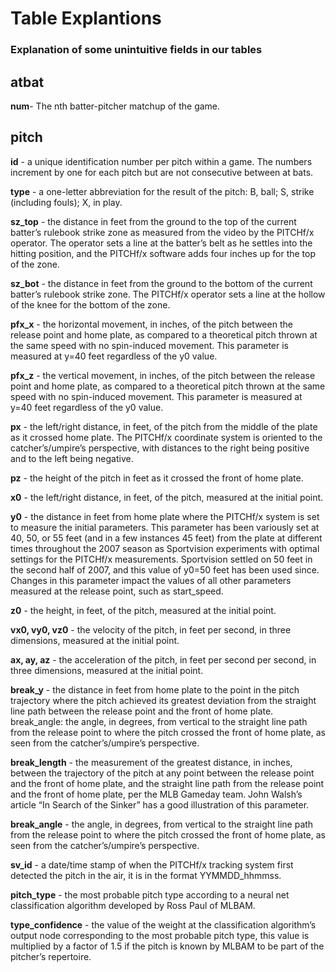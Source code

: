 # Table Explantions
### Explanation of some unintuitive fields in our tables

## atbat
**num**- The nth batter-pitcher matchup of the game. 


## pitch
**id** - a unique identification number per pitch within a game. The numbers increment by one for each pitch but are not consecutive between at bats.

**type** - a one-letter abbreviation for the result of the pitch: B, ball; S, strike (including fouls); X, in play.

**sz_top** - the distance in feet from the ground to the top of the current batter’s rulebook strike zone as measured from the video by the PITCHf/x operator. The operator sets a line at the batter’s belt as he settles into the hitting position, and the PITCHf/x software adds four inches up for the top of the zone.

**sz_bot** - the distance in feet from the ground to the bottom of the current batter’s rulebook strike zone. The PITCHf/x operator sets a line at the hollow of the knee for the bottom of the zone.

**pfx_x** - the horizontal movement, in inches, of the pitch between the release point and home plate, as compared to a theoretical pitch thrown at the same speed with no spin-induced movement. This parameter is measured at y=40 feet regardless of the y0 value.

**pfx_z** - the vertical movement, in inches, of the pitch between the release point and home plate, as compared to a theoretical pitch thrown at the same speed with no spin-induced movement. This parameter is measured at y=40 feet regardless of the y0 value.

**px** - the left/right distance, in feet, of the pitch from the middle of the plate as it crossed home plate. The PITCHf/x coordinate system is oriented to the catcher’s/umpire’s perspective, with distances to the right being positive and to the left being negative.

**pz** - the height of the pitch in feet as it crossed the front of home plate.

**x0** - the left/right distance, in feet, of the pitch, measured at the initial point.

**y0** - the distance in feet from home plate where the PITCHf/x system is set to measure the initial parameters. This parameter has been variously set at 40, 50, or 55 feet (and in a few instances 45 feet) from the plate at different times throughout the 2007 season as Sportvision experiments with optimal settings for the PITCHf/x measurements. Sportvision settled on 50 feet in the second half of 2007, and this value of y0=50 feet has been used since. Changes in this parameter impact the values of all other parameters measured at the release point, such as start_speed.

**z0** - the height, in feet, of the pitch, measured at the initial point.

**vx0, vy0, vz0** - the velocity of the pitch, in feet per second, in three dimensions, measured at the initial point.

**ax, ay, az** - the acceleration of the pitch, in feet per second per second, in three dimensions, measured at the initial point.

**break_y** - the distance in feet from home plate to the point in the pitch trajectory where the pitch achieved its greatest deviation from the straight line path between the release point and the front of home plate.
break_angle: the angle, in degrees, from vertical to the straight line path from the release point to where the pitch crossed the front of home plate, as seen from the catcher’s/umpire’s perspective.

**break_length** - the measurement of the greatest distance, in inches, between the trajectory of the pitch at any point between the release point and the front of home plate, and the straight line path from the release point and the front of home plate, per the MLB Gameday team. John Walsh’s article “In Search of the Sinker” has a good illustration of this parameter.

**break_angle** - the angle, in degrees, from vertical to the straight line path from the release point to where the pitch crossed the front of home plate, as seen from the catcher’s/umpire’s perspective.

**sv_id** - a date/time stamp of when the PITCHf/x tracking system first detected the pitch in the air, it is in the format YYMMDD_hhmmss.

**pitch_type** - the most probable pitch type according to a neural net classification algorithm developed by Ross Paul of MLBAM.

**type_confidence** - the value of the weight at the classification algorithm’s output node corresponding to the most probable pitch type, this value is multiplied by a factor of 1.5 if the pitch is known by MLBAM to be part of the pitcher’s repertoire.
